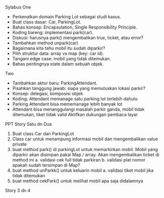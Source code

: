 Sylabus
One	
- Perkenalkan domain Parking Lot sebagai studi kasus.
- Buat class dasar: Car, ParkingLot.
- Bahas konsep: Encapsulation, Single Responsibility Principle.
- Koding bareng: implementasi park(car).
- Diskusi: harusnya park() mengembalikan true, ticket, atau error?
- Tambahkan method unpark(car)
- Bagaimana kita tahu mobil itu sudah diparkir?
- Pilih struktur data: array vs map (key: car id).
- Tangani edge case: mobil yang tidak ditemukan.
- Bahas pentingnya state dalam sebuah objek.

Two
- Tambahkan aktor baru: ParkingAttendant.
- Pisahkan tanggung jawab: siapa yang memutuskan lokasi parkir?
- Konsep: delegasi, komposisi objek
- Koding: Attendant memanage satu parking lot terlebih dahulu.
- Parking Attendant bisa mememanage lebih banyak lot
- Attendant bisa menanggulangi masalah parkir ganda, mobil tidak ditemukan, tiket tidak valid
Aktifkan dukungan pembaca layar


PPT
Story Satu dn Dua
1. Buat class Car dan ParkingLot
2. Class car untuk menampung informasi mobil dan mengembalikan value private
3. buat method park() di parkingLot untuk memarkirkan mobil. Mobil yang diparkir akan disimpan pakai Map / array. Akan mengembalikan ticket di method ini
    a. validasi cek full tidak parkiran
    b. validasi plat nomor apakah sudah tersimpan di Map?
4. buat method unParkk() untuk keluarin mobil
    a. validasi tiket mobil jika tidak ditemukan
5. buat method cekPark() untuk melihat mobil apa saja didalamnya

Story 3 dn 4

